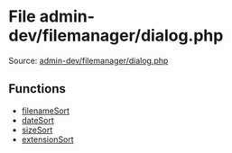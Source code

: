 File admin-dev/filemanager/dialog.php
=========

Source: [admin-dev/filemanager/dialog.php](https://github.com/PrestaShop/PrestaShop/blob/1.6.0.11/admin-dev/filemanager/dialog.php)



Functions
---------

* [filenameSort](function.filenameSort.md)
* [dateSort](function.dateSort.md)
* [sizeSort](function.sizeSort.md)
* [extensionSort](function.extensionSort.md)
